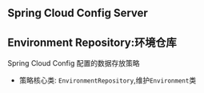 ## Spring Cloud Config Server

## Environment Repository:环境仓库

Spring Cloud Config 配置的数据存放策略

- 策略核心类: `EnvironmentRepository`,维护`Environment`类